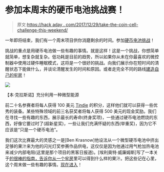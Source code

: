 # 参加本周末的硬币电池挑战赛！

> 原文:[https://hack aday . com/2017/12/29/take-the-coin-cell-challenge-this-weekend/](https://hackaday.com/2017/12/29/take-the-coin-cell-challenge-this-weekend/)

一年即将结束，我们有一个周末项目供你消磨剩余的时间。参加[硬币电池挑战](https://hackaday.io/contest/28283-coin-cell-challenge)！

挑战的重点是用硬币电池做一些有趣的事情。就是这样！这是一个挑战，你想简单就简单，想复杂就复杂。低功耗是目前的趋势，所以如果你从未在你最喜欢的微控制器中使用过硬件睡眠模式，这将是一个很好的挑战。向我们展示你在短时间的清醒状态下能做什么，并谈论清醒发生的时间和原因。或者走完全不同的路线[建造自己的牢房](https://hackaday.io/project/28390-heavy-lifting-bro)！

![](../Images/0e2e0a23e8cb88f883791072a3d87095.png)

【本·克拉斯诺】充分利用一种微型能源

前二十名参赛者将每人获得 100 美元 [Tindie](https://www.tindie.com/) 的积分，这样他们就可以获得一些优秀的装备。某些特殊领域的前三名获奖者将每人获得 500 美元的现金奖励。我们在寻找一些有趣的东西，展示最长的寿命(终身奖项)，一些通过硬币电池燃烧的东西，好像它要过时了(超新星奖)，一些让我们充满怀疑的东西(举重奖)，因为它不应该是“只是一个硬币电池”。

我们这次比赛最大的灵感之一是[Ben Krasnow]他设法从一个微型硬币电池中挤出足够的果汁来为他的闪光灯奖参赛作品供电，这仅仅是因为他通过用气枪加热电池来减少内部电阻(这里是那个项目的黑客日报道)。[埃利奥特·威廉姆斯]写了一本关于[的很棒的指南，告诉你从一个牢房](https://hackaday.com/2017/12/22/coin-cells-the-mythical-milliamp-hour/)里可以得到什么样的果汁。把这些记在心里，这个周末做一些有趣的事情。[现在进入](https://hackaday.io/contest/28283-coin-cell-challenge)！